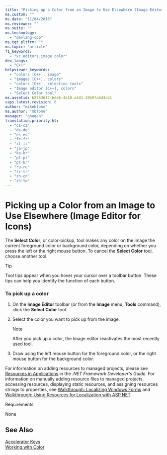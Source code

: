 ```yaml
---
title: "Picking up a Color from an Image to Use Elsewhere (Image Editor for Icons) | Microsoft Docs"
ms.custom: ""
ms.date: "11/04/2016"
ms.reviewer: ""
ms.suite: ""
ms.technology: 
  - "devlang-cpp"
ms.tgt_pltfrm: ""
ms.topic: "article"
f1_keywords: 
  - "vc.editors.image.color"
dev_langs: 
  - "C++"
helpviewer_keywords: 
  - "colors [C++], image"
  - "images [C++], colors"
  - "colors [C++], selection tools"
  - "Image editor [C++], colors"
  - "Select Color tool"
ms.assetid: b2753617-bde6-4e18-a441-20b9fa6d3cb1
caps.latest.revision: 6
author: "mikeblome"
ms.author: "mblome"
manager: "ghogen"
translation.priority.ht: 
  - "cs-cz"
  - "de-de"
  - "es-es"
  - "fr-fr"
  - "it-it"
  - "ja-jp"
  - "ko-kr"
  - "pl-pl"
  - "pt-br"
  - "ru-ru"
  - "tr-tr"
  - "zh-cn"
  - "zh-tw"
---
```

# Picking up a Color from an Image to Use Elsewhere (Image Editor for Icons)
The **Select Color**, or color-pickup, tool makes any color on the image the current foreground color or background color, depending on whether you press the left or the right mouse button. To cancel the **Select Color** tool, choose another tool.  
  
> [!TIP]
>  Tool tips appear when you hover your cursor over a toolbar button. These tips can help you identify the function of each button.  
  
### To pick up a color  
  
1.  On the **Image Editor** toolbar (or from the **Image** menu, **Tools** command), click the **Select Color** tool.  
  
2.  Select the color you want to pick up from the image.  
  
    > [!NOTE]
    >  After you pick up a color, the Image editor reactivates the most recently used tool.  
  
3.  Draw using the left mouse button for the foreground color, or the right mouse button for the background color.  
  
 For information on adding resources to managed projects, please see [Resources in Applications](http://msdn.microsoft.com/Library/8ad495d4-2941-40cf-bf64-e82e85825890) in the *.NET Framework Developer's Guide.* For information on manually adding resource files to managed projects, accessing resources, displaying static resources, and assigning resources strings to properties, see [Walkthrough: Localizing Windows Forms](http://msdn.microsoft.com/en-us/9a96220d-a19b-4de0-9f48-01e5d82679e5) and [Walkthrough: Using Resources for Localization with ASP.NET](http://msdn.microsoft.com/Library/bb4e5b44-e2b0-48ab-bbe9-609fb33900b6).  
  
 Requirements  
  
 None  
  
## See Also  
 [Accelerator Keys](../mfc/accelerator-keys-image-editor-for-icons.md)   
 [Working with Color](../mfc/working-with-color-image-editor-for-icons.md)